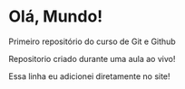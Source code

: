 # Olá, Mundo!
 Primeiro repositório do curso de Git e Github

Repositorio criado durante uma aula ao vivo!

Essa linha eu adicionei diretamente no site!
